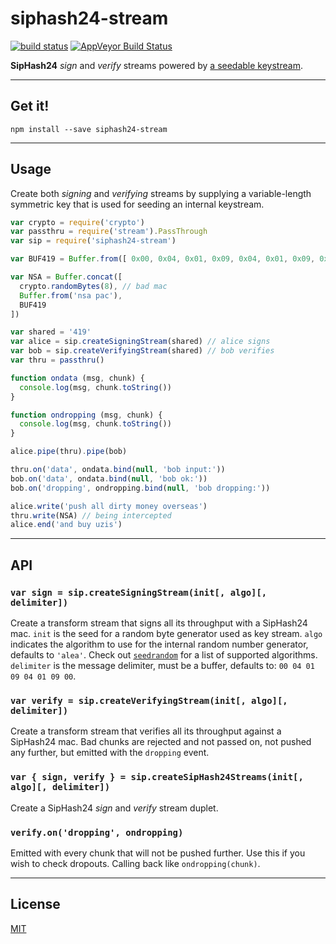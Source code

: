# siphash24-stream

[![build status](http://img.shields.io/travis/chiefbiiko/siphash24-stream.svg?style=flat)](http://travis-ci.org/chiefbiiko/siphash24-stream) [![AppVeyor Build Status](https://ci.appveyor.com/api/projects/status/github/chiefbiiko/siphash24-stream?branch=master&svg=true)](https://ci.appveyor.com/project/chiefbiiko/siphash24-stream)

**SipHash24** *sign* and *verify* streams powered by [a seedable keystream](https://github.com/chiefbiiko/seed-bytes).

***

## Get it!

```
npm install --save siphash24-stream
```

***

## Usage

Create both *signing* and *verifying* streams by supplying a variable-length symmetric key that is used for seeding an internal keystream.

``` js
var crypto = require('crypto')
var passthru = require('stream').PassThrough
var sip = require('siphash24-stream')

var BUF419 = Buffer.from([ 0x00, 0x04, 0x01, 0x09, 0x04, 0x01, 0x09, 0x00 ])

var NSA = Buffer.concat([
  crypto.randomBytes(8), // bad mac
  Buffer.from('nsa pac'),
  BUF419
])

var shared = '419'
var alice = sip.createSigningStream(shared) // alice signs
var bob = sip.createVerifyingStream(shared) // bob verifies
var thru = passthru()

function ondata (msg, chunk) {
  console.log(msg, chunk.toString())
}

function ondropping (msg, chunk) {
  console.log(msg, chunk.toString())
}

alice.pipe(thru).pipe(bob)

thru.on('data', ondata.bind(null, 'bob input:'))
bob.on('data', ondata.bind(null, 'bob ok:'))
bob.on('dropping', ondropping.bind(null, 'bob dropping:'))

alice.write('push all dirty money overseas')
thru.write(NSA) // being intercepted
alice.end('and buy uzis')
```

***

## API

### `var sign = sip.createSigningStream(init[, algo][, delimiter])`

Create a transform stream that signs all its throughput with a SipHash24 mac. `init` is the seed for a random byte generator used as key stream. `algo` indicates the algorithm to use for the internal random number generator, defaults to `'alea'`. Check out  [`seedrandom`](https://github.com/davidbau/seedrandom#other-fast-prng-algorithms) for a list of supported algorithms. `delimiter` is the message delimiter, must be a buffer, defaults to: `00 04 01 09 04 01 09 00`.

### `var verify = sip.createVerifyingStream(init[, algo][, delimiter])`

Create a transform stream that verifies all its throughput against a SipHash24 mac. Bad chunks are rejected and not passed on, not pushed any further, but emitted with the `dropping` event.

### `var { sign, verify } = sip.createSipHash24Streams(init[, algo][, delimiter])`

Create a SipHash24 *sign* and *verify* stream duplet.

### `verify.on('dropping', ondropping)`

Emitted with every chunk that will not be pushed further. Use this if you wish to check dropouts. Calling back like `ondropping(chunk)`.

***

## License

[MIT](./license.md)
